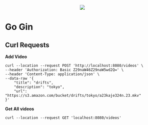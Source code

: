 <p align="center"> <img src="https://miro.medium.com/max/900/1*r72eZxfLab9ZQP6R6xJ1tg.png"> </p>

# Go Gin

## Curl Requests

<b> Add Video </b>

```shell
curl --location --request POST 'http://localhost:8080/videos' \
--header 'Authorization: Basic Z29naW46Z29naW5wd2Q=' \
--header 'Content-Type: application/json' \
--data-raw '{
    "title": "drifts",
    "description": "tokyo",
    "url": "https://s3.amazon.com/bucket/drifts/tokyo/a23kaje324n.23.mkv"
}'
```

<b>Get All videos</b>

```shell
curl --location --request GET 'localhost:8080/videos'
```
